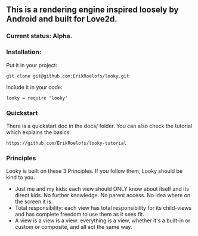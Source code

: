 ## This is a rendering engine inspired loosely by Android and built for Love2d.

### Current status: Alpha.

### Installation:
Put it in your project: 

    git clone git@github.com:ErikRoelofs/looky.git

Include it in your code: 

    looky = require "looky"

### Quickstart
There is a quickstart doc in the docs/ folder. You can also check the tutorial which explains the basics:        

    https://github.com/ErikRoelofs/looky-tutorial

### Principles
Looky is built on these 3 Principles. If you follow them, Looky should be kind to you.

* Just me and my kids: each view should ONLY know about itself and its direct kids. No further knowledge. No parent access. No idea where on the screen it is.
* Total responsibility: each view has total responsibility for its child-views and has complete freedom to use them as it sees fit.
* A view is a view is a view: everything is a view, whether it's a built-in or custom or composite, and all act the same way.